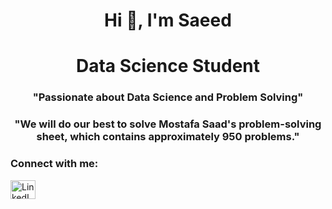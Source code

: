 <h1 align="center">Hi 👋, I'm Saeed</h1>
<h1 align="center">Data Science Student</h1>


<h3 align="center">"Passionate about Data Science and Problem Solving"</h3>
<h3 align="center">"We will do our best to solve Mostafa Saad's problem-solving sheet, which contains approximately 950 problems." </h3>


<h3 align="left">Connect with me:</h3>
<p align="left">
<a href="www.linkedin.com/in/saeed-neamtallah" target="_blank"><img align="center" src="https://raw.githubusercontent.com/rahuldkjain/github-profile-readme-generator/master/src/images/icons/Social/linked-in-alt.svg" alt="LinkedIn Profile" height="30" width="40" /></a>




